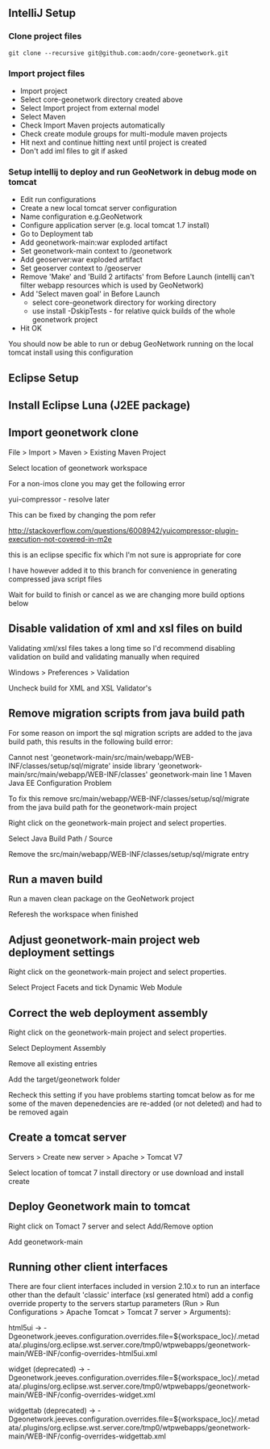 IntelliJ Setup
--------------
  
### Clone project files

    git clone --recursive git@github.com:aodn/core-geonetwork.git

### Import project files

* Import project 
* Select core-geonetwork directory created above
* Select Import project from external model
* Select Maven
* Check Import Maven projects automatically
* Check create module groups for multi-module maven projects
* Hit next and continue hitting next until project is created
* Don't add iml files to git if asked

### Setup intellij to deploy and run GeoNetwork in debug mode on tomcat

* Edit run configurations
* Create a new local tomcat server configuration
* Name configuration e.g.GeoNetwork
* Configure application server (e.g. local tomcat 1.7 install)
* Go to Deployment tab
* Add geonetwork-main:war exploded artifact
* Set geonetwork-main context to /geonetwork
* Add geoserver:war exploded artifact
* Set geoserver context to /geoserver
* Remove 'Make' and 'Build 2 artifacts' from Before Launch (intellij can't filter webapp resources which is used by GeoNetwork)
* Add 'Select maven goal' in Before Launch
  * select core-geonetwork directory for working directory
  * use install -DskipTests - for relative quick builds of the whole geonetwork project
* Hit OK

You should now be able to run or debug GeoNetwork running on the local tomcat install using this configuration 


Eclipse Setup
-------------

## Install Eclipse Luna (J2EE package)

## Import geonetwork clone

File > Import > Maven > Existing Maven Project

Select location of geonetwork workspace

For a non-imos clone you may get the following error

yui-compressor - resolve later 

This can be fixed by changing the pom refer 

http://stackoverflow.com/questions/6008942/yuicompressor-plugin-execution-not-covered-in-m2e

this is an eclipse specific fix which I'm not sure is appropriate for core

I have however added it to this branch for convenience in generating compressed java script files

Wait for build to finish or cancel as we are changing more build options below

## Disable validation of xml and xsl files on build

Validating xml/xsl files takes a long time so I'd recommend disabling validation on build and validating manually when required

Windows > Preferences > Validation 

Uncheck build for XML and XSL Validator's 

## Remove migration scripts from java build path

For some reason on import the sql migration scripts are added to the java build path, this results in the following build error:

Cannot nest 'geonetwork-main/src/main/webapp/WEB-INF/classes/setup/sql/migrate' inside library 'geonetwork-main/src/main/webapp/WEB-INF/classes'	geonetwork-main		line 1	Maven Java EE Configuration Problem

To fix this remove src/main/webapp/WEB-INF/classes/setup/sql/migrate from the java build path for the geonetwork-main project

Right click on the geonetwork-main project and select properties.

Select Java Build Path / Source 

Remove the src/main/webapp/WEB-INF/classes/setup/sql/migrate entry

## Run a maven build 

Run a maven clean package on the GeoNetwork project

Referesh the workspace when finished

## Adjust geonetwork-main project web deployment settings

Right click on the geonetwork-main project and select properties.

Select Project Facets and tick Dynamic Web Module

## Correct the web deployment assembly

Right click on the geonetwork-main project and select properties.

Select Deployment Assembly

Remove all existing entries

Add the target/geonetwork folder

Recheck this setting if you have problems starting tomcat below as for me some of the maven depenedencies are re-added (or not deleted) and had to be removed again 

## Create a tomcat server

Servers > Create new server > Apache > Tomcat V7

Select location of tomcat 7 install directory or use download and install create

## Deploy Geonetwork main to tomcat

Right click on Tomact 7 server and select Add/Remove option

Add geonetwork-main

## Running other client interfaces

There are four client interfaces included in version 2.10.x to run an interface other than the default 'classic' interface (xsl generated html) add a config override property to the servers startup parameters (Run > Run Configurations > Apache Tomcat > Tomcat 7 server > Arguments):

html5ui -> -Dgeonetwork.jeeves.configuration.overrides.file=${workspace_loc}/.metadata/.plugins/org.eclipse.wst.server.core/tmp0/wtpwebapps/geonetwork-main/WEB-INF/config-overrides-html5ui.xml

widget (deprecated) -> -Dgeonetwork.jeeves.configuration.overrides.file=${workspace_loc}/.metadata/.plugins/org.eclipse.wst.server.core/tmp0/wtpwebapps/geonetwork-main/WEB-INF/config-overrides-widget.xml

widgettab (deprecated) -> -Dgeonetwork.jeeves.configuration.overrides.file=${workspace_loc}/.metadata/.plugins/org.eclipse.wst.server.core/tmp0/wtpwebapps/geonetwork-main/WEB-INF/config-overrides-widgettab.xml



